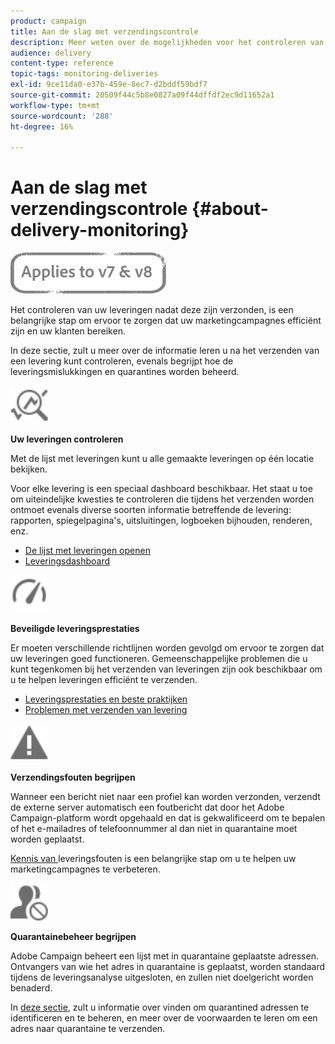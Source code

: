 ```yaml
---
product: campaign
title: Aan de slag met verzendingscontrole
description: Meer weten over de mogelijkheden voor het controleren van de levering van Campaign Classic?
audience: delivery
content-type: reference
topic-tags: monitoring-deliveries
exl-id: 9ce11da0-e37b-459e-8ec7-d2bddf59bdf7
source-git-commit: 20509f44c5b8e0827a09f44dffdf2ec9d11652a1
workflow-type: tm+mt
source-wordcount: '288'
ht-degree: 16%

---
```


# Aan de slag met verzendingscontrole {#about-delivery-monitoring}

![](../../assets/common.svg)

Het controleren van uw leveringen nadat deze zijn verzonden, is een belangrijke stap om ervoor te zorgen dat uw marketingcampagnes efficiënt zijn en uw klanten bereiken.

In deze sectie, zult u meer over de informatie leren u na het verzenden van een levering kunt controleren, evenals begrijpt hoe de leveringsmislukkingen en quarantines worden beheerd.

<img src="assets/do-not-localize/icon_monitor.svg" width="60px">

**Uw leveringen controleren**

Met de lijst met leveringen kunt u alle gemaakte leveringen op één locatie bekijken.

Voor elke levering is een speciaal dashboard beschikbaar. Het staat u toe om uiteindelijke kwesties te controleren die tijdens het verzenden worden ontmoet evenals diverse soorten informatie betreffende de levering: rapporten, spiegelpagina&#39;s, uitsluitingen, logboeken bijhouden, renderen, enz.

* [De lijst met leveringen openen](list-of-deliveries.md)
* [Leveringsdashboard](delivery-dashboard.md)

<img src="assets/do-not-localize/icon_guidelines.svg" width="60px">

**Beveiligde leveringsprestaties**

Er moeten verschillende richtlijnen worden gevolgd om ervoor te zorgen dat uw leveringen goed functioneren. Gemeenschappelijke problemen die u kunt tegenkomen bij het verzenden van leveringen zijn ook beschikbaar om u te helpen leveringen efficiënt te verzenden.

* [Leveringsprestaties en beste praktijken](delivery-performances.md)
* [Problemen met verzenden van levering](delivery-troubleshooting.md)

<img src="assets/do-not-localize/icon_failure.svg" width="60px">

**Verzendingsfouten begrijpen**

Wanneer een bericht niet naar een profiel kan worden verzonden, verzendt de externe server automatisch een foutbericht dat door het Adobe Campaign-platform wordt opgehaald en dat is gekwalificeerd om te bepalen of het e-mailadres of telefoonnummer al dan niet in quarantaine moet worden geplaatst.

[Kennis van ](understanding-delivery-failures.md) leveringsfouten is een belangrijke stap om u te helpen uw marketingcampagnes te verbeteren.

<img src="assets/do-not-localize/icon_quarantine.svg" width="60px">

**Quarantainebeheer begrijpen**

Adobe Campaign beheert een lijst met in quarantaine geplaatste adressen. Ontvangers van wie het adres in quarantaine is geplaatst, worden standaard tijdens de leveringsanalyse uitgesloten, en zullen niet doelgericht worden benaderd.

In [deze sectie](understanding-quarantine-management.md), zult u informatie over vinden om quarantined adressen te identificeren en te beheren, en meer over de voorwaarden te leren om een adres naar quarantaine te verzenden.
